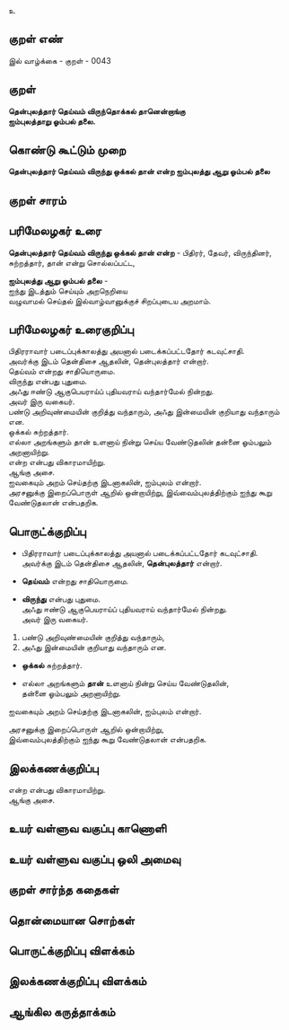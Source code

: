உ

## குறள் எண் 

இல் வாழ்க்கை - குறள் - 0043  

## குறள் 

**தென்புலத்தார் தெய்வம் விருந்தொக்கல் தானென்றாங்கு  
ஐம்புலத்தாறு ஓம்பல் தலை.**  

## கொண்டு கூட்டும் முறை

**தென்புலத்தார் தெய்வம் விருந்து ஒக்கல் தான் என்ற ஐம்புலத்து ஆறு ஓம்பல் தலை**   

## குறள் சாரம் 


## பரிமேலழகர் உரை

**தென்புலத்தார் தெய்வம் விருந்து ஒக்கல் தான் என்ற** - பிதிரர், தேவர், விருந்தினர், சுற்றத்தார், தான் என்று சொல்லப்பட்ட,  

**ஐம்புலத்து ஆறு ஓம்பல் தலை** -  
ஐந்து இடத்தும் செய்யும் அறநெறியை  
வழுவாமல் செய்தல் இல்வாழ்வானுக்குச் சிறப்புடைய அறமாம். 

## பரிமேலழகர் உரைகுறிப்பு   

பிதிரராவார் படைப்புக்காலத்து அயனால் படைக்கப்பட்டதோர் கடவுட்சாதி.  
அவர்க்கு இடம் தென்திசை ஆதலின், தென்புலத்தார் என்றார்.  
தெய்வம் என்றது சாதியொருமை.  
விருந்து என்பது புதுமை.  
அஃது ஈண்டு ஆகுபெயராய்ப் புதியவராய் வந்தார்மேல் நின்றது.  
அவர் இரு வகையர்.  
பண்டு அறிவுண்மையின் குறித்து வந்தாரும், அஃது இன்மையின் குறியாது வந்தாரும் என.  
ஒக்கல் சுற்றத்தார்.  
எல்லா அறங்களும் தான் உளனாய் நின்று செய்ய வேண்டுதலின் தன்னை ஓம்பலும் அறனாயிற்று.  
என்ற என்பது விகாரமாயிற்று.  
ஆங்கு அசை.  
ஐவகையும் அறம் செய்தற்கு இடனாகலின், ஐம்புலம் என்றார்.  
அரசனுக்கு இறைப்பொருள் ஆறில் ஒன்றாயிற்று, இவ்வைம்புலத்திற்கும் ஐந்து கூறு வேண்டுதலான் என்பதறிக. 

## பொருட்க்குறிப்பு 

* பிதிரராவார் படைப்புக்காலத்து அயனால் படைக்கப்பட்டதோர் கடவுட்சாதி.  
 அவர்க்கு இடம் தென்திசை ஆதலின், **தென்புலத்தார்** என்றார். 

* **தெய்வம்** என்றது சாதியொருமை. 

* **விருந்து** என்பது புதுமை.  
அஃது ஈண்டு ஆகுபெயராய்ப் புதியவராய் வந்தார்மேல் நின்றது.  
அவர் இரு வகையர்.  
1. பண்டு அறிவுண்மையின் குறித்து வந்தாரும்,  
2. அஃது இன்மையின் குறியாது வந்தாரும் என.  

* **ஒக்கல்** சுற்றத்தார்.  

* எல்லா அறங்களும் **தான்** உளனாய் நின்று செய்ய வேண்டுதலின்,  
தன்னை ஓம்பலும் அறனாயிற்று.  

ஐவகையும் அறம் செய்தற்கு இடனாகலின், ஐம்புலம் என்றார். 

அரசனுக்கு இறைப்பொருள் ஆறில் ஒன்றாயிற்று,  
இவ்வைம்புலத்திற்கும் ஐந்து கூறு வேண்டுதலான் என்பதறிக. 
## இலக்கணக்குறிப்பு  

என்ற என்பது விகாரமாயிற்று.  
ஆங்கு அசை.   

## உயர் வள்ளுவ வகுப்பு காணொளி


## உயர் வள்ளுவ வகுப்பு ஒலி அமைவு 

 
## குறள் சார்ந்த கதைகள் 


## தொன்மையான சொற்கள்


## பொருட்க்குறிப்பு விளக்கம்


## இலக்கணக்குறிப்பு விளக்கம்


## ஆங்கில கருத்தாக்கம் 


